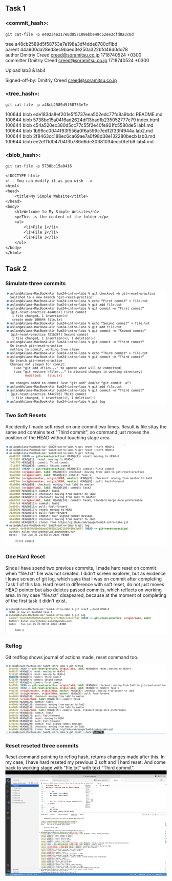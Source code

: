 ## Task 1

### <commit_hash>:
```
git cat-file -p e40234e217e6d057108ebbe49c52ee3cfd8a3c0d
```
tree a48cb2589d5f58753e7e198a3df4dde8780cf1bd \
parent 44a900da28ed3ec9baed3e250a322bfd48d0dd78 \
author Dmitriy Creed <creed@soramitsu.co.jp> 1718740524 +0300 \
committer Dmitriy Creed <creed@soramitsu.co.jp> 1718740524 +0300 

Upload lab3 & lab4 

Signed-off-by: Dmitriy Creed <creed@soramitsu.co.jp>

### <tree_hash>:
```
git cat-file -p a48cb2589d5f58753e7e
```
100644 blob ede183da8ef201e5f5737eea502edc77fd8a9bdc    README.md \
100644 blob 5738bc15a0416ad2624df13badfb235052777e79    index.html \
100644 blob c54a520ec380d5cc77c55f2e40fe921fc5580de5    lab1.md \
100644 blob 1b99cc0044f93f556a0f6a599c7edf2f33f4944a    lab2.md \
100644 blob 2f8463cc188ec6ca69ae7a0f98d38e132280becb    lab3.md \
100644 blob ee2e111d04704f3b786d6de30381034edc0fefb6    lab4.md 

### <blob_hash>:
```
git cat-file -p 5738bc15a0416
```
```
<!DOCTYPE html> 
<!-- You can modify it as you wish -->
<html>
<head>
    <title>My Simple Website</title>
</head>
<body>
    <h1>Welcome to My Simple Website</h1>
    <p>This is the content of the folder.</p>
    <ul>
        <li>File 1</li>
        <li>File 2</li>
        <li>File 3</li>
    </ul>
</body>
</html>
```


## Task 2

### Simulate three commits

![alt text](/screens/commits3.png)

### Two Soft Resets
Accidently I made soft reset on one commit two times. Result is file sttay the same and contains text "Third commit", so command just moves the position of the HEAD without touching stage area.

![alt text](/screens/2softreset.png)

### One Hard Reset
Since i have spend two previous commits, I made hard reset on commit when "file.txt" file was not created. I didn't screen explorer, but as evidence I leave screen of git log, which says that I was on commit after completing Task 1 of this lab. Hard reset in difference with soft reset, do not just moves HEAD pointer but also deletes passed commits, which reflects on working area. In my case "file.txt" disapeared, because at the moment of completing of the first task it didn't exist.

![alt text](/screens/1hardreset.png)

### Reflog
Git redflog shows journal of actions made, reset command too.

![alt text](/screens/reflog.png)


### Reset reseted three commits
Reset command pointing to reflog hash, returns changes made after this. In my case, I have hard reseted my previous 2 soft and 1 hard reset. And come back to working stage with "file.txt" with text "Third commit".
![alt text](/screens/fileHealed.png)